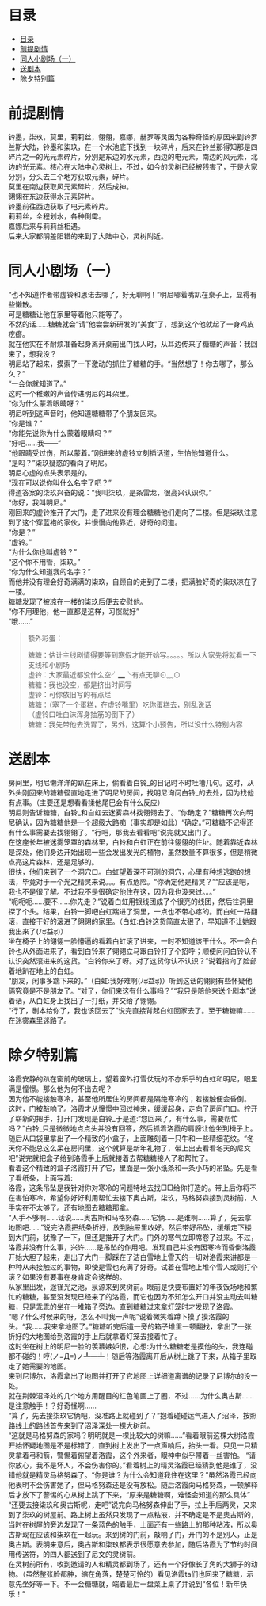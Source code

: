 # 目录  
- [目录](#目录)  
- [前提剧情](#前提剧情)  
- [同人小剧场（一）](#同人小剧场一)  
- [送剧本](#送剧本)  
- [除夕特别篇](#除夕特别篇)  


# 前提剧情  
铃墨，柒玖，莫里，莉莉丝，翎翎，嘉娜，赫罗等灵因为各种奇怪的原因来到铃罗兰斯大陆，铃墨和柒玖，在一个水池底下找到一块碎片，后来在铃兰那得知那是四碎片之一的光元素碎片，分別是东边的水元素，西边的电元素，南边的风元素，北边的光元素。核心在大陆中心灵树上，不过，如今的灵树已经被残害了，于是大家分别，分头去三个地方获取元素，碎片。  
莫里在南边获取风元素碎片，然后成神。  
翎翎在东边获得水元素碎片。  
铃墨前往西边获取了电元素碎片。  
莉莉丝，全程划水，各种倒霉。  
嘉娜后来与莉莉丝相遇。  
后来大家都阴差阳错的来到了大陆中心，灵树附近。  

# 同人小剧场（一）  
“也不知道作者带虚铃和思诺去哪了，好无聊啊！”明尼嘟着嘴趴在桌子上，显得有些懒散。  
可是糖糖让他在家里等着他只能等了。  
不然的话……糖糖就会“请”他尝尝新研发的“美食”了，想到这个他就起了一身鸡皮疙瘩。  
就在他实在不耐烦准备起身离开桌前出门找人时，从耳边传来了糖糖的声音：我回来了，想我没？  
明尼站了起来，摸索了一下激动的抓住了糖糖的手。“当然想了！你去哪了，那么久？”  
“一会你就知道了。”  
这时一个稚嫩的声音传进明尼的耳朵里。  
“你为什么蒙着眼睛呀？"  
明尼听到这声音时，他知道糖糖带了个朋友回来。  
“你是谁？”  
“你能先说你为什么蒙着眼睛吗？”  
“好吧……我——”  
“他眼睛受过伤，所以蒙着。”刚进来的虚铃立刻插话道，生怕他知道什么。  
“是吗？”柒玖疑惑的看向了明尼。  
明尼心虚的点头表示是的。  
“现在可以说你叫什么名字了吧？”  
得道答案的柒玖兴奋的说：“我叫柒玖，是条雷龙，很高兴认识你。”  
“你好，我叫明尼。”  
刚回来的虚铃推开了大门，走了进来没有理会糖糖他们走向了二楼。但是柒玖注意到了这个穿蓝袍的家伙，并慢慢向他靠近，好奇的问道。  
“你是？”  
“虚铃。”  
“为什么你也叫虚铃？”  
“这个你不用管，柒玖。”  
“你为什么知道我的名字？”  
而他并没有理会好奇满满的柒玖，自顾自的走到了二楼，把满脸好奇的柒玖凉在了一楼。  
糖糖发现了被凉在一楼的柒玖后便去安慰他。  
“你不用理他，他一直都是这样，习惯就好”  
“哦……”  
> 额外彩蛋：  
>  
> 糖糖：估计主线剧情得要等到寒假才能开始写。。。。。所以大家先将就看一下支线和小剧场  
> 虚铃：大家最近都没什么空╯▂╰有点无聊⊙﹏⊙  
> 糖糖：我也没空，都是挤出时间写  
> 虚铃：可你依旧写的有点烂  
> 糖糖：（塞了一个蛋糕，在虚铃嘴里）吃你蛋糕去，别乱说话  
> （虚铃口吐白沫浑身抽筋的倒下了）  
> 糖糖：我先带他去洗胃了，另外，这算个小预告，所以没什么特别内容  

# 送剧本  
房间里，明尼懒洋洋的趴在床上，偷看着白铃_的日记时不时吐槽几句。这时，从外头刚回来的糖糖径直地走进了明尼的房间，找明尼询问白铃_的去处，因为找他有点事。（主要还是想看看揉他尾巴会有什么反应）  
明尼则告诉糖糖，白铃_和白虹去迷雾森林找翎翎去了。“你确定？”糖糖再次向明尼确认，因为糖糖他是一个超级大路痴（事实却是如此）“确定。”可糖糖不记得还有什么事需要去找翎翎了。“行吧，那我去看看吧”说完就又出门了。  
在这座长年被迷雾笼罩的森林里，白铃和白虹正在前往翎翎的住址。随着靠近森林是深处，他们身边开始出现一些会发出发光的植物，虽然数量不算很多，但是稍微点亮这片森林，还是足够的。  
很快，他们来到了一个洞穴口。白虹望着深不可测的洞穴，心里有种想逃跑的想法，毕竟对于一个光之精灵来说。。。有点危险。“你确定他是精灵？”“应该是吧，我也不是很了解。不过我不是很确定他住在这，因为我也没来过。。。”  
“呃呃呃……要不……你先走？”说着白虹用银线团成了个很亮的线团，然后往洞里探了个头。结果，白铃一脚吧白虹踹进了洞里，一点也不带心疼的。而白虹一路翻滚，直接干好的滚进了翎翎的家里。（白虹:白铃这货简直太狠了，早知道不让她跟我出来了(ﾉಥ益ಥ)）  
坐在椅子上的翎翎一脸懵逼的看着白虹滚了进来，一时不知道该干什么。不一会白铃也从外面进来了，看到白铃来了翎翎立马跟白铃打了个招呼；顺便问问白铃认不认识突然滚进来的这货。“白铃你来了呀。对了这货你认不认识？”说着指向了脸部着地趴在地上的白虹。  
“朋友，闲事多踹下来的。”（白虹:我好难啊(ﾉಥ益ಥ)）听到这话的翎翎有些怀疑他俩究竟是不是朋友了。“对了，你们来这有什么事吗？”“我只是陪他来送个剧本”说着话，从白虹身上找出了一打纸，并交给了翎翎。  
“行了，剧本给你了，我也该回去了”说完直接背起白虹回家去了。至于糖糖嘛……在迷雾森里迷路了。  

# 除夕特别篇
洛霞安静的趴在窗前的玻璃上，望着窗外打雪仗玩的不亦乐乎的白虹和明尼，眼里满是憧憬。那么他为何不出去呢？  
因为他不能接触寒冷，甚至他所居住的房间都是隔绝寒冷的；若接触便会昏倒。  
这时，门被敲响了。洛霞才从憧憬中回过神来，缓缓起身，走向了房间门口。拧开了崭新的把手，打开门发现是白铃_于是道:“您回来了，有什么事，需要帮忙吗？”白铃_只是微微地点点头并没有回答，然后抓着洛霞的肩膀让他坐到椅子上。随后从口袋里拿出了一个精致的小盒子，上面雕刻着一只牛和一些精细花纹。“冬天你不能总这么呆在房间里，这个就算是新年礼物了，带上出去看看冬天的尼文吧”说完就把盒子给到洛霞手上后就接着去帮糖糖接人了和帮忙了。  
看着这个精致的盒子洛霞打开了它，里面是一张小纸条和一条小巧的吊坠。先是看了看纸条，上面写着:  
洛霞，这条吊坠是我针对你对寒冷的问题特地去找□□给你打造的。带上后你将不在害怕寒冷，希望你好好利用帮忙去接下奥古斯，柒玖，马格努森接到灵树前，人手实在不太够了。还有地图去糖糖那拿。  
“人手不够啊……话说……奥古斯和马格努森……它俩……是谁啊……算了，先去拿地图吧……”说完洛霞把纸条折好，放到抽屉里收好。然后带好吊坠，缓缓走下楼到大门前，犹豫了一下，但还是推开了大门。门外的寒气立即席卷了过来。不过，洛霞并没有什么事，兴许……是吊坠的作用吧。发现自己并没有因寒冷而昏倒洛霞开始大胆了起来，走出了大门一脚踩在了洁白雪地上雪天的一切对洛霞来讲都是一种种从未接触过的事物，即使是雪也充满了好奇。试着在雪地上堆个雪人或则打个滚？如果没有要事在身肯定会这样的。  
从家里出发，途径光之池，泉源来到灵树前。眼前是快要布置好的年夜饭场地和繁忙的糖糖，甚至没发现已经来了的洛霞，而它也因为不知怎么开口并没主动去叫糖糖，只是乖乖的坐在一堆箱子旁边。直到糖糖过来拿灯笼时才发现了洛霞。  
“嗯？什么时候来的呀，怎么不叫我一声呢”说着微笑着蹲下摸了摸洛霞的头。“我……我来拿地图了。”糖糖听完后道一旁的箱子堆里一顿翻找，拿出了一张折好的大地图给到洛霞的手上后就拿着灯笼去接着忙了。  
这时坐在树上的明尼一脸的羡慕嫉妒恨，心想:为什么糖糖老是摸他的头，我连碰都不碰的！哼(ノ=Д=)ノ┻━┻！随后等洛霞离开后从树上跳了下来，从箱子里取走了她需要的地图。  
来到尼博尔，洛霞拿出了地图并打开了它地图上详细道离谱的记录了尼博尔的没一处。  
就在荆棘沼泽处的几个地方用醒目的红色笔画上了圈，不过……为什么奥古斯……是注意触手！？好奇怪啊……  
“算了，先去接柒玖它俩吧，没准路上就碰到了？”抱着碰碰运气进入了沼泽，按照路线上的路线首先来到了沼泽深处一棵大树前。  
“这就是马格努森的家吗？明明就是一棵比较大的树嘛……”看着眼前这棵大树洛霞开始怀疑地图是不是标错了，直到树上发出了一点声响后，抬头一看。只见一只精灵拿着弓和箭，警惕着俯望着洛霞，这个外来者，眼神中似乎带着一丝害怕。
“请你放心，我不是坏人，不会伤害你的。”看着树上的精灵洛霞已经猜到他是谁了，没错他就是精灵马格努森了。“你是谁？为什么会知道我住在这里？”虽然洛霞已经向他表明不会伤害她了，但马格努森还是没有放松。随后洛霞向马格努森，一顿解释后才放下了警惕的心从树上跳了下来，“原来是糖糖啊，难怪会知道的那么具体”  
“还要去接柒玖和奥古斯呢，走吧”说完向马格努森伸出了手，拉上手后两灵，又来到了柒玖的树屋前。路上树上虽然只发现了一点粘液，并不确定是不是奥古斯的，当时在树屋的旁边发现了一条蓝色的触手，上面还有一些路上的那种粘液，所以奥古斯现在应该和柒玖在一起玩。来到树的门前，敲响了门，开门的不是别人，正是奥古斯。表明来意后，奥古斯和柒玖都表示很愿意去参加，随后洛霞为了节约时间用传送符，的四人都送到了尼文的灵树前。  
在灵树前所有，收到邀请的人和精灵都到场了，还有一个好像长了角的大狮子的动物。（虽然整张脸都肿，缩在角落，楚楚可怜的）看见洛霞ta们也回来了糖糖，示意先坐好等一下。不一会糖糖就，端着最后一盘菜上桌了并说到“各位！新年快乐！”  